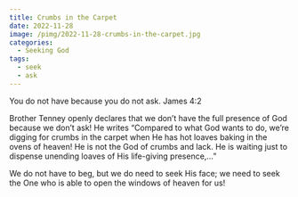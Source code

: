 ```yaml
---
title: Crumbs in the Carpet
date: 2022-11-28
image: /pimg/2022-11-28-crumbs-in-the-carpet.jpg
categories:
  - Seeking God
tags:
  - seek
  - ask
---
```


<p>You do not have because you do not ask. James 4:2 </p><p>Brother Tenney openly declares that we don’t have the full presence of God because we don’t ask! He writes “Compared to what God wants to do, we’re digging for crumbs in the carpet when He has hot loaves baking in the ovens of heaven! He is not the God of crumbs and lack. He is waiting just to dispense unending loaves of His life-giving presence,…” </p><p>We do not have to beg, but we do need to seek His face; we need to seek the One who is able to open the windows of heaven for us!</p>

